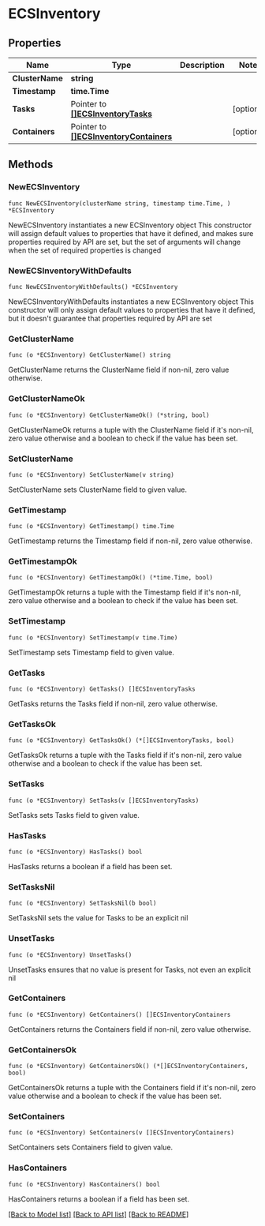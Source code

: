 # ECSInventory

## Properties

Name | Type | Description | Notes
------------ | ------------- | ------------- | -------------
**ClusterName** | **string** |  | 
**Timestamp** | **time.Time** |  | 
**Tasks** | Pointer to [**[]ECSInventoryTasks**](ECSInventoryTasks.md) |  | [optional] 
**Containers** | Pointer to [**[]ECSInventoryContainers**](ECSInventoryContainers.md) |  | [optional] 

## Methods

### NewECSInventory

`func NewECSInventory(clusterName string, timestamp time.Time, ) *ECSInventory`

NewECSInventory instantiates a new ECSInventory object
This constructor will assign default values to properties that have it defined,
and makes sure properties required by API are set, but the set of arguments
will change when the set of required properties is changed

### NewECSInventoryWithDefaults

`func NewECSInventoryWithDefaults() *ECSInventory`

NewECSInventoryWithDefaults instantiates a new ECSInventory object
This constructor will only assign default values to properties that have it defined,
but it doesn't guarantee that properties required by API are set

### GetClusterName

`func (o *ECSInventory) GetClusterName() string`

GetClusterName returns the ClusterName field if non-nil, zero value otherwise.

### GetClusterNameOk

`func (o *ECSInventory) GetClusterNameOk() (*string, bool)`

GetClusterNameOk returns a tuple with the ClusterName field if it's non-nil, zero value otherwise
and a boolean to check if the value has been set.

### SetClusterName

`func (o *ECSInventory) SetClusterName(v string)`

SetClusterName sets ClusterName field to given value.


### GetTimestamp

`func (o *ECSInventory) GetTimestamp() time.Time`

GetTimestamp returns the Timestamp field if non-nil, zero value otherwise.

### GetTimestampOk

`func (o *ECSInventory) GetTimestampOk() (*time.Time, bool)`

GetTimestampOk returns a tuple with the Timestamp field if it's non-nil, zero value otherwise
and a boolean to check if the value has been set.

### SetTimestamp

`func (o *ECSInventory) SetTimestamp(v time.Time)`

SetTimestamp sets Timestamp field to given value.


### GetTasks

`func (o *ECSInventory) GetTasks() []ECSInventoryTasks`

GetTasks returns the Tasks field if non-nil, zero value otherwise.

### GetTasksOk

`func (o *ECSInventory) GetTasksOk() (*[]ECSInventoryTasks, bool)`

GetTasksOk returns a tuple with the Tasks field if it's non-nil, zero value otherwise
and a boolean to check if the value has been set.

### SetTasks

`func (o *ECSInventory) SetTasks(v []ECSInventoryTasks)`

SetTasks sets Tasks field to given value.

### HasTasks

`func (o *ECSInventory) HasTasks() bool`

HasTasks returns a boolean if a field has been set.

### SetTasksNil

`func (o *ECSInventory) SetTasksNil(b bool)`

 SetTasksNil sets the value for Tasks to be an explicit nil

### UnsetTasks
`func (o *ECSInventory) UnsetTasks()`

UnsetTasks ensures that no value is present for Tasks, not even an explicit nil
### GetContainers

`func (o *ECSInventory) GetContainers() []ECSInventoryContainers`

GetContainers returns the Containers field if non-nil, zero value otherwise.

### GetContainersOk

`func (o *ECSInventory) GetContainersOk() (*[]ECSInventoryContainers, bool)`

GetContainersOk returns a tuple with the Containers field if it's non-nil, zero value otherwise
and a boolean to check if the value has been set.

### SetContainers

`func (o *ECSInventory) SetContainers(v []ECSInventoryContainers)`

SetContainers sets Containers field to given value.

### HasContainers

`func (o *ECSInventory) HasContainers() bool`

HasContainers returns a boolean if a field has been set.


[[Back to Model list]](../README.md#documentation-for-models) [[Back to API list]](../README.md#documentation-for-api-endpoints) [[Back to README]](../README.md)


